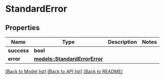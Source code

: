 # StandardError

## Properties

Name | Type | Description | Notes
------------ | ------------- | ------------- | -------------
**success** | **bool** |  | 
**error** | [**models::StandardErrorError**](StandardError_error.md) |  | 

[[Back to Model list]](../README.md#documentation-for-models) [[Back to API list]](../README.md#documentation-for-api-endpoints) [[Back to README]](../README.md)


